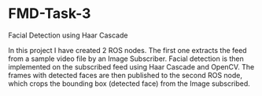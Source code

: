 # FMD-Task-3
Facial Detection using Haar Cascade 

In this project I have created 2 ROS nodes. The first one extracts the feed from a sample video file by an Image Subscriber. Facial detection is then implemented on the subscribed feed using Haar Cascade and OpenCV. The frames with detected faces are then published to the second ROS node, which crops the bounding box (detected face) from the Image subscribed.
